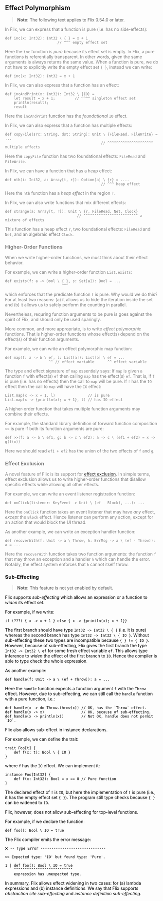 ## Effect Polymorphism

<div style="color:gray">

> **Note:** The following text applies to Flix 0.54.0 or later.

In Flix, we can express that a function is pure (i.e. has no side-effects): 

```flix
def inc(x: Int32): Int32 \ { } = x + 1
                        // ^^^ empty effect set
```

Here the `inc` function is _pure_ because its effect set is empty. In Flix, a
pure functions is referentially transparent. In other words, given the same
arguments is always returns the same value. When a function is pure, we do not
have to explicitly write the empty effect set `{ }`, instead we can write: 

```flix
def inc(x: Int32): Int32 = x + 1
```

In Flix, we can also express that a function has an effect:

```flix
def incAndPrint(x: Int32): Int32 \ {IO} = 
    let result = x + 1;         // ^^^^ singleton effect set
    println(result);
    result
```

Here the `incAndPrint` function has the _foundational_ `IO` effect. 

In Flix, we can also express that a function has multiple effects:

```flix
def copyFile(src: String, dst: String): Unit \ {FileRead, FileWrite} = ...
                                            // ^^^^^^^^^^^^^^^^^^^^^ multiple effects
```

Here the `copyFile` function has two foundational effects: `FileRead` and
`FileWrite`. 

In Flix, we can have a function that has a heap effect:

```flix
def nth(i: Int32, a: Array[t, r]): Option[a] \ {r} = ....
                                            // ^^^ heap effect
```

Here the `nth` function has a _heap effect_ in the region `r`.

In Flix, we can also write functions that mix different effects:

```flix
def strange(a: Array[t, r]): Unit \ {r, FileRead, Net, Clock} 
                                 // ^^^^^^^^^^^^^^^^^^^^^^^^^ a mixture of effects
```

This function has a heap effect `r`, two foundational effects: `FileRead` and
`Net`, and an algebraic effect `Clock`. 

### Higher-Order Functions

When we write higher-order functions, we must think about their effect behavior. 

For example, we can write a higher-order function `List.exists`:

```flix
def exists(f: a -> Bool \ { }, s: Set[a]): Bool = ...
                          ^^^
```

which enforces that the predicate function `f` is pure. Why would we do this?
For at least two reasons: (a) it allows us to hide the iteration inside the set
and (b) it allows us to safely perform the counting in parallel. 

Nevertheless, requring function arguments to be pure is goes against the spirit
of Flix, and should only be used sparingly. 

More common, and more appropriate, is to write _effect polymorphic_ functions.
That is higher-order functions whose effect(s) depend on the effect(s) of their
function arguments. 

For example, we can write an effect polymorphic map function:

```flix
def map(f: a -> b \ ef, l: List[a]): List[b] \ ef = ...
                    ^^ // effect variable      ^^ effect variable
```

The type and effect signature of `map` essentialy says: If `map` is given a
function `f` with effect(s) `ef` then calling `map` has the effect(s) `ef`. That
is, if `f` is pure (i.e. has no effects) then the call to `map` will be pure. If
`f` has the `IO` effect then the call to `map` will have the `IO` effect: 


```flix
List.map(x -> x + 1, l)               // is pure
List.map(x -> {println(x); x + 1}, l) // has IO effect
```

A higher-order function that takes multiple function arguments may combine their
effects.

For example, the standard library definition of
forward function composition `>>` is pure if both its
function arguments are pure:

```flix
def >>(f: a -> b \ ef1, g: b -> c \ ef2): a -> c \ (ef1 + ef2) = x -> g(f(x))
```

Here we should read `ef1 + ef2` has the union of the two effects of `f` and `g`.

### Effect Exclusion

A novel feature of Flix is its support for [effect
exclusion](https://dl.acm.org/doi/abs/10.1145/3607846). In simple terms, effect
exclusion allows us to write higher-order functions that disallow specific
effects while allowing all other effects. 

For example, we can write an event listener registration function: 

```flix
def onClick(listener: KeyEvent -> Unit \ (ef - Block), ...): ... 
```

Here the `onClick` function takes an event listener that may have _any_ effect,
_except_ the `Block` effect. Hence listener can perform any action, except for
an action that would block the UI thread.

As another example, we can write an exception handler function:

```flix
def recoverWith(f: Unit -> a \ Throw, h: ErrMsg -> a \ (ef - Throw)): a = ... 
```

Here the `recoverWith` function takes two function arguments: the function `f`
that may throw an exception and a handler `h` which can handle the error.
Notably, the effect system enforces that `h` cannot itself throw. 

<div style="color: black">


### Sub-Effecting

> **Note:** This feature is not yet enabled by default.

Flix supports _sub-effecting_ which allows an expression or a function to
_widen_ its effect set. 

For example, if we write:

```flix
if (???) { x -> x + 1 } else { x -> {println(x); x + 1}}
```

The first branch should have type `Int32 -> Int32 \ { }` (i.e. it is pure)
whereas the second branch has type `Int32 -> Int32 \ { IO }`. Without
sub-effecting these two types are incompatible because `{ } != { IO }`. However,
because of sub-effecting, Flix gives the first branch the type `Int32 -> Int32 \
ef` for some fresh effect variable `ef`. This allows type inference to _widen_
the effect of the first branch to `IO`. Hence the compiler is able to type check
the whole expression. 

As another example:

```flix
def handle(f: Unit -> a \ (ef + Throw)): a = ...
```

Here the `handle` function expects a function argument `f` with the `Throw`
effect. However, due to sub-effecting, we can still call the `handle` function
with a pure function, i.e.:

```flix
def handle(x -> do Throw.throw(x)) // OK, has the `Throw` effect.
def handle(x -> x)                 // OK, because of sub-effecting.
def handle(x -> println(x))        // Not OK, handle does not permit `IO`.
```

Flix also allows sub-effect in instance declarations. 

For example, we can define the trait:

```flix
trait Foo[t] {
    def f(x: t): Bool \ { IO }
}
```

where `f` has the `IO` effect. We can implement it: 

```flix
instance Foo[Int32] {
    def f(x: Int32): Bool = x == 0 // Pure function
}
```

The declared effect of `f` is `IO`, but here the implementation of `f` is pure
(i.e., it has the empty effect set `{ }`). The program still type checks because
`{ }` can be widened to `IO`.

Flix, however, does not allow sub-effecting for top-level functions.

For example, if we declare the function:

```flix
def foo(): Bool \ IO = true
```

The Flix compiler emits the error message:

```
❌ -- Type Error ------------------------------

>> Expected type: 'IO' but found type: 'Pure'.

1 | def foo(): Bool \ IO = true
    ^^^^^^^^^^^^^^^^^^^^^^^^^^^
    expression has unexpected type.
```

In summary, Flix allows effect widening in two cases: for (a) lambda expressions
and (b) instance definitions. We say that Flix supports _abstraction site
sub-effecting_ and _instance definition sub-effecting_. 

